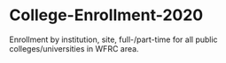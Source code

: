 # College-Enrollment-2020
Enrollment by institution, site, full-/part-time for all public colleges/universities in WFRC area.
